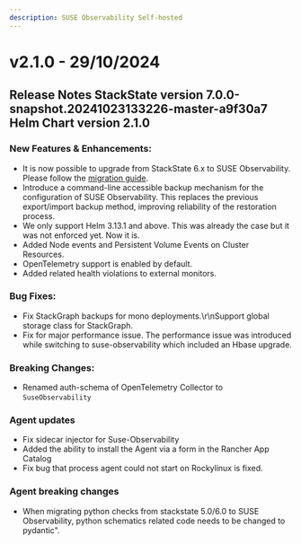 ```yaml
---
description: SUSE Observability Self-hosted
---
```


# v2.1.0 - 29/10/2024

## Release Notes StackState version 7.0.0-snapshot.20241023133226-master-a9f30a7 Helm Chart version 2.1.0

### New Features & Enhancements:
* It is now possible to upgrade from StackState 6.x to SUSE Observability. Please follow the [migration guide](../upgrade-stackstate/migrate-from-6.md).
* Introduce a command-line accessible backup mechanism for the configuration of SUSE Observability. This replaces the previous export/import backup method, improving reliability of the restoration process.
* We only support Helm 3.13.1 and above. This was already the case but it was not enforced yet. Now it is.
* Added Node events and Persistent Volume Events on Cluster Resources.
* OpenTelemetry support is enabled by default.
* Added related health violations to external monitors.

### Bug Fixes:
* Fix StackGraph backups for mono deployments.\r\nSupport global storage class for StackGraph.
* Fix for major performance issue. The performance issue was introduced while switching to suse-observability which included an Hbase upgrade.

### Breaking Changes:
* Renamed auth-schema of OpenTelemetry Collector to `SuseObservability`

### Agent updates
* Fix sidecar injector for Suse-Observability
* Added the ability to install the Agent via a form in the Rancher App Catalog
* Fix bug that process agent could not start on Rockylinux is fixed.

### Agent breaking changes
* When migrating python checks from stackstate 5.0/6.0 to SUSE Observability, python schematics related code needs to be changed to pydantic".
